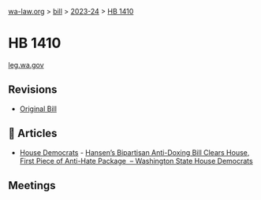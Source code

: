 [wa-law.org](/) > [bill](/bill/) > [2023-24](/bill/2023-24/) > [HB 1410](/bill/2023-24/hb/1410/)

# HB 1410
[leg.wa.gov](https://app.leg.wa.gov/billsummary?BillNumber=1410&Year=2023&Initiative=false)

## Revisions
* [Original Bill](1/)

## 📰 Articles
* [House Democrats](/org/house_democrats/) - [Hansen’s Bipartisan Anti-Doxing Bill Clears House, First Piece of Anti-Hate Package  – Washington State House Democrats](https://housedemocrats.wa.gov/blog/2023/02/27/hansens-bipartisan-anti-doxing-bill-clears-house-first-piece-of-anti-hate-package/#:~:text=HB%201410)

## Meetings